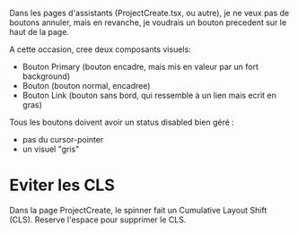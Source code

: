Dans les pages d'assistants (ProjectCreate.tsx, ou autre), je ne veux pas de boutons annuler, mais en revanche, je voudrais un bouton precedent sur le haut de la page.

A cette occasion, cree deux composants visuels:

- Bouton Primary (bouton encadre, mais mis en valeur par un fort background)
- Bouton (bouton normal, encadree)
- Bouton Link (bouton sans bord, qui ressemble à un lien mais ecrit en gras)

Tous les boutons doivent avoir un status disabled bien géré :

- pas du cursor-pointer
- un visuel "gris"

# Eviter les CLS

Dans la page ProjectCreate, le spinner fait un Cumulative Layout Shift (CLS). Reserve l'espace pour supprimer le CLS.
